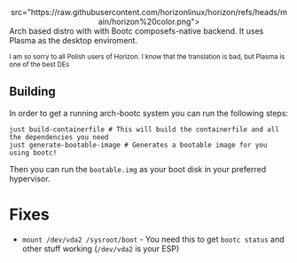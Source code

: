 <center align="center"> <img style="max-width: 65%;"> src="https://raw.githubusercontent.com/horizonlinux/horizon/refs/heads/main/horizon%20color.png"> </center>
Arch based distro with with Bootc composefs-native backend. It uses Plasma as the desktop enviroment.

<small>I am so sorry to all Polish users of Horizon. I know that the translation is bad, but Plasma is one of the best DEs</small>

## Building

In order to get a running arch-bootc system you can run the following steps:
```shell
just build-containerfile # This will build the containerfile and all the dependencies you need
just generate-bootable-image # Generates a bootable image for you using bootc!
```

Then you can run the `bootable.img` as your boot disk in your preferred hypervisor.

# Fixes

- `mount /dev/vda2 /sysroot/boot` - You need this to get `bootc status` and other stuff working (`/dev/vda2` is your ESP)
